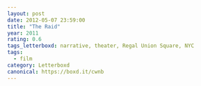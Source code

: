 ```yaml
---
layout: post 
date: 2012-05-07 23:59:00
title: "The Raid"
year: 2011
rating: 0.6
tags_letterboxd: narrative, theater, Regal Union Square, NYC
tags:
  - film
category: Letterboxd
canonical: https://boxd.it/cwnb
---
```

